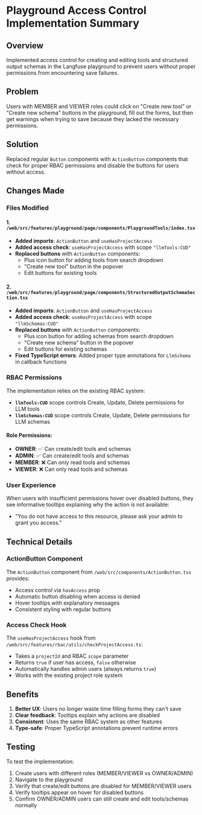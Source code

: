 # Playground Access Control Implementation Summary

## Overview
Implemented access control for creating and editing tools and structured output schemas in the Langfuse playground to prevent users without proper permissions from encountering save failures.

## Problem
Users with MEMBER and VIEWER roles could click on "Create new tool" or "Create new schema" buttons in the playground, fill out the forms, but then get warnings when trying to save because they lacked the necessary permissions.

## Solution
Replaced regular `Button` components with `ActionButton` components that check for proper RBAC permissions and disable the buttons for users without access.

## Changes Made

### Files Modified

#### 1. `/web/src/features/playground/page/components/PlaygroundTools/index.tsx`
- **Added imports**: `ActionButton` and `useHasProjectAccess`
- **Added access check**: `useHasProjectAccess` with scope `"llmTools:CUD"`
- **Replaced buttons** with `ActionButton` components:
  - Plus icon button for adding tools from search dropdown
  - "Create new tool" button in the popover
  - Edit buttons for existing tools

#### 2. `/web/src/features/playground/page/components/StructuredOutputSchemaSection.tsx`
- **Added imports**: `ActionButton` and `useHasProjectAccess`
- **Added access check**: `useHasProjectAccess` with scope `"llmSchemas:CUD"`
- **Replaced buttons** with `ActionButton` components:
  - Plus icon button for adding schemas from search dropdown
  - "Create new schema" button in the popover
  - Edit buttons for existing schemas
- **Fixed TypeScript errors**: Added proper type annotations for `LlmSchema` in callback functions

### RBAC Permissions
The implementation relies on the existing RBAC system:

- **`llmTools:CUD`** scope controls Create, Update, Delete permissions for LLM tools
- **`llmSchemas:CUD`** scope controls Create, Update, Delete permissions for LLM schemas

#### Role Permissions:
- **OWNER**: ✅ Can create/edit tools and schemas
- **ADMIN**: ✅ Can create/edit tools and schemas  
- **MEMBER**: ❌ Can only read tools and schemas
- **VIEWER**: ❌ Can only read tools and schemas

### User Experience
When users with insufficient permissions hover over disabled buttons, they see informative tooltips explaining why the action is not available:

- "You do not have access to this resource, please ask your admin to grant you access."

## Technical Details

### ActionButton Component
The `ActionButton` component from `/web/src/components/ActionButton.tsx` provides:
- Access control via `hasAccess` prop
- Automatic button disabling when access is denied
- Hover tooltips with explanatory messages
- Consistent styling with regular buttons

### Access Check Hook
The `useHasProjectAccess` hook from `/web/src/features/rbac/utils/checkProjectAccess.ts`:
- Takes a `projectId` and RBAC `scope` parameter
- Returns `true` if user has access, `false` otherwise
- Automatically handles admin users (always returns `true`)
- Works with the existing project role system

## Benefits
1. **Better UX**: Users no longer waste time filling forms they can't save
2. **Clear feedback**: Tooltips explain why actions are disabled
3. **Consistent**: Uses the same RBAC system as other features
4. **Type-safe**: Proper TypeScript annotations prevent runtime errors

## Testing
To test the implementation:
1. Create users with different roles (MEMBER/VIEWER vs OWNER/ADMIN)
2. Navigate to the playground
3. Verify that create/edit buttons are disabled for MEMBER/VIEWER users
4. Verify tooltips appear on hover for disabled buttons
5. Confirm OWNER/ADMIN users can still create and edit tools/schemas normally